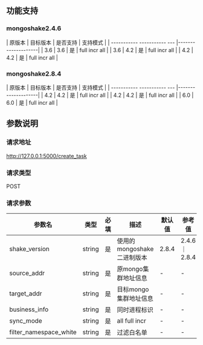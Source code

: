 功能支持
-------
### mongoshake2.4.6  
| 原版本      | 目标版本     | 是否支持 | 支持模式     |
| ----------- ----------- --- |--------------------|
| 3.6    | 3.6 |  是  |  full incr all |
| 3.6    | 4.2 |  是  |  full incr all |
| 4.2    | 4.2 |  是  |  full incr all |

### mongoshake2.8.4
| 原版本      | 目标版本     | 是否支持 | 支持模式     |
| ----------- ----------- --- |--------------------|
| 4.2     | 4.2 |  是  |  full incr all |
| 4.2     | 4.2 |  是  |  full incr all |
| 6.0     | 6.0 |  是  |  full incr all |


参数说明
-------
### 请求地址
http://127.0.0.1:5000/create_task

### 请求类型
POST

### 请求参数
| 参数名      | 类型     | 必填 | 描述                 | 默认值   | 参考值         |
| ----------- |--------| --- |--------------------|-------|-------------|
| shake_version     | string |  是  | 使用的mongoshake二进制版本 | 2.8.4 | 2.4.6｜2.8.4 |
| source_addr | string |  是  | 原mongo集群地址信息       | -     | -           |
| target_addr       | string |  是  | 目标mongo集群地址信息      | -     | -           |
| business_info       | string |  是  | 同时进程标识             | -     | -           |
| sync_mode       | string |  是  | all full  incr     | -     | -          |
| filter_namespace_white       | string |  是  | 过滤白名单              | -     | -           |


